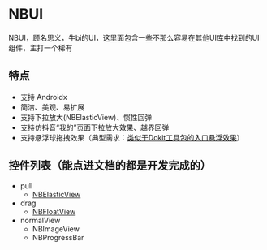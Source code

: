 # NBUI
NBUI，顾名思义，牛bi的UI，这里面包含一些不那么容易在其他UI库中找到的UI组件，主打一个稀有

## 特点
* 支持 Androidx
* 简洁、美观、易扩展
* 支持下拉放大(NBElasticView)、惯性回弹
* 支持仿抖音“我的”页面下拉放大效果、越界回弹
* 支持悬浮球拖拽效果（典型需求：[类似于Dokit工具包的入口悬浮效果](https://github.com/didi/DoKit)）

## 控件列表（能点进文档的都是开发完成的）
* pull
  - [NBElasticView](./document/readme_nb_elastic_cn.md)
* drag
  - [NBFloatView](./document/readme_nb_float_cn.md)  
* normalView
  - NBImageView
  - NBProgressBar


